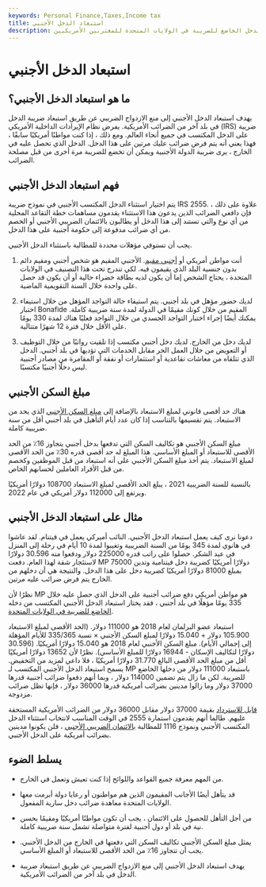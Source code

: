 ```yaml
---
keywords: Personal Finance,Taxes,Income tax
title: استبعاد الدخل الأجنبي
description: يستثني استبعاد الدخل الأجنبي المكتسب الدخل المكتسب والضرائب في بلد أجنبي من الدخل الخاضع للضريبة في الولايات المتحدة للمغتربين الأمريكيين.
---
```


# استبعاد الدخل الأجنبي
## ما هو استبعاد الدخل الأجنبي؟

يهدف استبعاد الدخل الأجنبي إلى منع الازدواج الضريبي عن طريق استبعاد ضريبة الدخل في بلد آخر من الضرائب الأمريكية. يفرض نظام الإيرادات الداخلية الأمريكي (IRS) ضريبة على الدخل المكتسب في جميع أنحاء العالم. ومع ذلك ، إذا كنت مواطنًا أمريكيًا سابقًا ، فهذا يعني أنه يتم فرض ضرائب عليك مرتين على هذا الدخل. الدخل الذي تحصل عليه في الخارج ، يرى ضريبة الدولة الأجنبية ويمكن أن تخضع للضريبة مرة أخرى من قبل مصلحة الضرائب.

## فهم استبعاد الدخل الأجنبي

يتم اختيار استثناء الدخل المكتسب الأجنبي في نموذج ضريبة IRS 2555. علاوة على ذلك ، فإن دافعي الضرائب الذين يدعون هذا الاستثناء يقدمون مساهمات خطة التقاعد المحلية من أي نوع والتي تستند إلى هذا الدخل أو يطالبون بالائتمان الضريبي الأجنبي أو الخصم من أي ضرائب مدفوعة إلى حكومة أجنبية على هذا الدخل.

يجب أن تستوفي مؤهلات محددة للمطالبة باستثناء الدخل الأجنبي.

1. أنت مواطن أمريكي أو [أجنبي مقيم](/residentalien). الأجنبي المقيم هو شخص أجنبي ومقيم دائم بدون جنسية البلد الذي يقيمون فيه. لكي تندرج تحت هذا التصنيف في الولايات المتحدة ، يحتاج الشخص إما أن يكون لديه بطاقة خضراء حالية أو أن يكون قد حصل على واحدة خلال السنة التقويمية الماضية.

1. لديك حضور مؤهل في بلد أجنبي. يتم استيفاء حالة التواجد المؤهل من خلال استيفاء اختبار Bonafide المقيم من خلال كونك مقيمًا في الدولة لمدة سنة ضريبية كاملة. يمكنك أيضًا إجراء اختبار التواجد الجسدي من خلال التواجد فعليًا هناك لمدة 330 يومًا على الأقل خلال فترة 12 شهرًا متتالية.

1. لديك دخل من الخارج. لديك دخل أجنبي مكتسب إذا تلقيت رواتبًا من خلال التوظيف أو التعويض من خلال العمل الحر مقابل الخدمات التي تؤديها في بلد أجنبي. الدخل الذي تتلقاه من معاشات تقاعدية أو استثمارات أو نفقة أو المقامرة من مصادر أجنبية ليس دخلًا أجنبيًا مكتسبًا.

## مبلغ السكن الأجنبي

هناك حد أقصى قانوني لمبلغ الاستبعاد بالإضافة إلى [مبلغ السكن الأجنبي](/foreign-housing-exclusion-deduction) الذي يحد من الاستبعاد. يتم تقسيمها بالتناسب إذا كان عدد أيام التأهيل في بلد أجنبي أقل من سنة ضريبية كاملة.

مبلغ السكن الأجنبي هو تكاليف السكن التي تدفعها بدخل أجنبي يتجاوز 16٪ من الحد الأقصى للاستبعاد أو المبلغ الأساسي. هذا المبلغ له حد أقصى قدره 30٪ من الحد الأقصى لمبلغ الاستبعاد. يتم أخذ مبلغ السكن الأجنبي على أنه استبعاد من قبل الموظفين وكخصم من قبل الأفراد العاملين لحسابهم الخاص.

بالنسبة للسنة الضريبية 2021 ، يبلغ الحد الأقصى لمبلغ الاستبعاد 108700 دولارًا أمريكيًا ويرتفع إلى 112000 دولار أمريكي في عام 2022.

## مثال على استبعاد الدخل الأجنبي

دعونا نرى كيف يعمل استبعاد الدخل الأجنبي. النائب أميركي يعمل في فيتنام. لقد عاشوا في هانوي لمدة 345 يومًا من السنة الضريبية وتغيبوا لمدة 10 أيام في رحلة إلى المنزل في عيد الشكر. حصلوا على راتب قدره 225000 دولار ودفعوا منه 30.596 دولارًا لاستئجار شقة لهذا العام. دفعت MP 75000 دولارًا أمريكيًا كضريبة دخل فيتنامية وتدين بمبلغ 81000 دولارًا أمريكيًا كضريبة دخل على هذا الدخل. والنتيجة هي أن دخلهم من الخارج يتم فرض ضرائب عليه مرتين.

نظرًا لأن MP هو مواطن أمريكي دفع ضرائب أجنبية على الدخل الذي حصل عليه خلال 335 يومًا مؤهلًا في بلد أجنبي ، فقد يختار استبعاد الدخل الأجنبي المكتسب من دخله [الخاضع للضريبة في الولايات المتحدة](/taxableincome).

استبعاد عضو البرلمان لعام 2018 هو 111000 دولار. (الحد الأقصى لمبلغ الاستبعاد 105.900 دولار + 15.040 دولارًا لمبلغ السكن الأجنبي × نسبة 335/365 للأيام المؤهلة إلى إجمالي الأيام). مبلغ السكن الأجنبي لعام 2018 هو 15،040 دولارًا أمريكيًا. (30.596 دولارًا لتكاليف الإسكان - 16944 دولارًا للمبلغ الأساسي). نظرًا لأن 13652 دولارًا أمريكيًا أقل من مبلغ الحد الأقصى البالغ 31.770 دولارًا أمريكيًا ، فلا داعي لمزيد من التخفيض. يسمح استبعاد الدخل الأجنبي المكتسب لـ MP باستبعاد 111000 دولار من دخلها الخاضع للضريبة. لكن ما زال يتم تضمين 114000 دولار ، وبما أنهم دفعوا ضرائب أجنبية قدرها 37000 دولار وما زالوا مدينين بضرائب أمريكية قدرها 36000 دولار ، فإنها تظل ضرائب مزدوجة.

[قابل للاسترداد](/nonrefundabletaxcredit) بقيمة 37000 دولار مقابل 36000 دولار من الضرائب الأمريكية المستحقة عليهم. طالما أنهم يقدمون استمارة 2555 في الوقت المناسب لانتخاب استثناء الدخل المكتسب الأجنبي ونموذج 1116 للمطالبة [بالائتمان الضريبي الأجنبي](/foreign-tax-credit) ، فلن يكونوا مدينين بضرائب أمريكية على الدخل الأجنبي.

## يسلط الضوء

- من المهم معرفة جميع القواعد واللوائح إذا كنت تعيش وتعمل في الخارج.

- قد يتأهل أيضًا الأجانب المقيمون الذين هم مواطنون أو رعايا دولة أبرمت معها الولايات المتحدة معاهدة ضرائب دخل سارية المفعول.

- من أجل التأهل للحصول على الائتمان ، يجب أن تكون مواطنًا أمريكيًا ومقيمًا بحسن نية في بلد أو دول أجنبية لفترة متواصلة تشمل سنة ضريبية كاملة.

- يمثل مبلغ السكن الأجنبي تكاليف السكن التي دفعتها في الخارج من الدخل الأجنبي. يجب أن تتجاوز 16٪ من الحد الأقصى للاستبعاد أو المبلغ الأساسي.

- يهدف استبعاد الدخل الأجنبي إلى منع الازدواج الضريبي عن طريق استبعاد ضريبة الدخل في بلد آخر من الضرائب الأمريكية.

